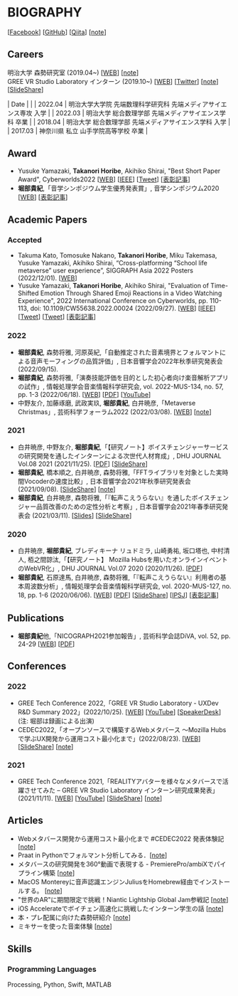 # BIOGRAPHY
[[Facebook](https://www.facebook.com/t.takanori.horibe)] [[GitHub](https://github.com/TakanoHori)] [[Qiita](https://qiita.com/TakanoHori)] [[note](https://note.com/takanohori)]

## Careers  
明治大学 森勢研究室 (2019.04~) [[WEB](http://www.isc.meiji.ac.jp/~mmorise/lab/)] [[note](https://note.com/fms_moriselab/m/m4dc0e15c37cf)]  
GREE VR Studio Laboratory インターン (2019.10~) [[WEB](https://vr.gree.net/)] [[Twitter](https://twitter.com/VRStudioLab)] [[note](https://note.com/reality_eng/m/m394ac85738b5)] [[SlideShare](https://www.slideshare.net/vrstudiolab)]  

| Date | |
| 2022.04 | 明治大学大学院 先端数理科学研究科 先端メディアサイエンス専攻 入学 |
| 2022.03 | 明治大学 総合数理学部 先端メディアサイエンス学科 卒業 |
| 2018.04 | 明治大学 総合数理学部 先端メディアサイエンス学科 入学 |
| 2017.03 | 神奈川県 私立 山手学院高等学校 卒業 |

## Award  
* Yusuke Yamazaki, **Takanori Horibe**, Akihiko Shirai, "Best Short Paper Award", Cyberworlds2022 [[WEB](https://art-science.org/cyberworlds/cw22/)] [[IEEE](https://ieeexplore.ieee.org/document/9937393)] [[Tweet](https://twitter.com/VRStudioLab/status/1575432742577221633)] [[表彰記事](https://www.meiji.ac.jp/ams/info/mkmht0000001qt8s.html)]
* **堀部貴紀**,「音学シンポジウム学生優秀発表賞」, 音学シンポジウム2020 [[WEB](http://www.sigmus.jp/?page_id=4626)] [[表彰記事](http://www.fms-meiji.jp/archives/1399)]

## Academic Papers  
### Accepted  
* Takuma Kato, Tomosuke Nakano, **Takanori Horibe**, Miku Takemasa, Yusuke Yamazaki, Akihiko Shirai, “Cross-platforming “School life metaverse” user experience”, SIGGRAPH Asia 2022 Posters (2022/12/01). [[WEB](https://sa2022.siggraph.org/en/presentation/?id=pos_198&sess=sess189)]
* Yusuke Yamazaki, **Takanori Horibe**, Akihiko Shirai, "Evaluation of Time-Shifted Emotion Through Shared Emoji Reactions in a Video Watching Experience", 2022 International Conference on Cyberworlds, pp. 110-113, doi: 10.1109/CW55638.2022.00024 (2022/09/27). [[WEB](https://art-science.org/cyberworlds/cw22/)] [[IEEE](https://ieeexplore.ieee.org/document/9937393)] [[Tweet](https://twitter.com/VRStudioLab/status/1574676820506836993)] [[Tweet](https://twitter.com/VRStudioLab/status/1575432742577221633)] [[表彰記事](https://www.meiji.ac.jp/ams/info/mkmht0000001qt8s.html)]

### 2022  
* **堀部貴紀**, 森勢将雅, 河原英紀,「自動推定された音素境界とフォルマントによる音声モーフィングの品質評価」, 日本音響学会2022年秋季研究発表会 (2022/09/15).
* **堀部貴紀**, 森勢将雅,「演奏技能評価を目的とした初心者向け楽音解析アプリの試作」, 情報処理学会音楽情報科学研究会, vol. 2022-MUS-134, no. 57, pp. 1-3 (2022/06/18). [[WEB](https://www.ipsj.or.jp/kenkyukai/event/mus134slp142.html)] [[PDF](http://www.isc.meiji.ac.jp/~mmorise/lab/publication/paper/IPSJ-MUS22134057.pdf)] [[YouTube](https://youtu.be/8mJd11FFXOY)]
* 中野友介, 加藤琢磨, 武政実玖, **堀部貴紀**, 白井暁彦,「Metaverse Christmas」, 芸術科学フォーラム2022 (2022/03/08). [[WEB](https://expressive-japan.art-science.org/)] [[note](https://note.com/reality_eng/n/nc63e1665affa)]

### 2021  
* 白井暁彦, 中野友介, **堀部貴紀**,「【研究ノート】ボイスチェンジャーサービスの研究開発を通したインターンによる次世代人材育成」, DHU JOURNAL Vol.08 2021 (2021/11/25). [[PDF](https://msl.dhw.ac.jp/wp-content/uploads/2021/11/DHUJOURNAL2021_P040.pdf)] [[SlideShare](https://www.slideshare.net/vrstudiolab/ss-250792325)]
* **堀部貴紀**, 橋本順之, 白井暁彦, 森勢将雅,「FFTライブラリを対象とした実時間Vocoderの速度比較」, 日本音響学会2021年秋季研究発表会 (2021/09/08). [[SlideShare](https://www.slideshare.net/vrstudiolab/fftvocoder)] [[note](https://note.com/reality_eng/n/nb9cf59fd9825)]
* **堀部貴紀**, 白井暁彦, 森勢将雅,「『転声こえうらない』を通したボイスチェンジャー品質改善のための定性分析と考察」, 日本音響学会2021年春季研究発表会 (2021/03/11). [[Slides](https://vr.gree.net/wp-content/uploads/2021/04/ASJ2021S-Slides-20210311.pdf)] [[SlideShare](https://www.slideshare.net/vrstudiolab/ss-245769023)]

### 2020    
* 白井暁彦, **堀部貴紀**, ブレディキーナ リュドミラ, 山崎勇祐, 坂口塔也, 中村清人, 栢之間諒汰,「【研究ノート】 Mozilla Hubsを用いたオンラインイベントのWebVR化」, DHU JOURNAL Vol.07 2020 (2020/11/26). [[PDF](https://msl.dhw.ac.jp/wp-content/uploads/2020/11/DHUJOURNAL2020_P045.pdf)]
* **堀部貴紀**, 石原達馬, 白井暁彦, 森勢将雅,「『転声こえうらない』利用者の基本周波数分析」, 情報処理学会音楽情報科学研究会, vol. 2020-MUS-127, no. 18, pp. 1-6 (2020/06/06). [[WEB](http://www.sigmus.jp/?page_id=4626)] [[PDF](http://www.isc.meiji.ac.jp/~mmorise/lab/publication/paper/IPSJ-MUS20127018.pdf)] [[SlideShare](https://www.slideshare.net/vrstudiolab/full-version-236360511)] [[IPSJ](https://ipsj.ixsq.nii.ac.jp/ej/?action=pages_view_main&active_action=repository_view_main_item_detail&item_id=204756&item_no=1&page_id=13&block_id=8)] [[表彰記事](http://www.fms-meiji.jp/archives/1399)]

## Publications   
* **堀部貴紀**他,「NICOGRAPH2021参加報告」, 芸術科学会誌DiVA, vol. 52, pp. 24-29 [[WEB](https://art-science.org/diva/)] [[PDF](https://art-science.org/diva/pdf/diva52-hq.pdf)]

## Conferences  
### 2022  
* GREE Tech Conference 2022,「GREE VR Studio Laboratory - UXDev R&D Summary 2022」(2022/10/25). [[WEB](https://techcon.gree.jp/2022/session/TrackA-8)] [[YouTube](https://youtu.be/NtmZPiTWyWI)] [[SpeakerDesk](https://speakerdeck.com/gree_tech/greetechcon2022-session-a-8)] (注: 堀部は録画による出演)
* CEDEC2022,「オープンソースで構築するWebメタバース ～Mozilla Hubsで学ぶUX開発から運用コスト最小化まで」(2022/08/23). [[WEB](https://cedec.cesa.or.jp/2022/session/detail/71)] [[SlideShare](https://www.slideshare.net/vrstudiolab/web-mozilla-hubsux-cedec2022)] [[note](https://note.com/reality_eng/n/n6f6f58caa7da)]

### 2021  
* GREE Tech Conference 2021,「REALITYアバターを様々なメタバースで活躍させてみた – GREE VR Studio Laboratory インターン研究成果発表」(2021/11/11). [[WEB](https://techcon.gree.jp/2021/session/ShortSession-8)] [[YouTube](https://youtu.be/c0ccys70N4g)] [[SlideShare](https://www.slideshare.net/vrstudiolab/reality-gree-vr-studio-laboratory-250717411)] [[note](https://note.com/reality_eng/n/n3a378aebb380)]

## Articles  
* Webメタバース開発から運用コスト最小化まで #CEDEC2022 発表体験記 [[note](https://note.com/reality_eng/n/n6f6f58caa7da)]
* Praat in Pythonでフォルマント分析してみる．[[note](https://note.com/takanohori/n/n8bec6724d3ae)]
* メタバースの研究開発を360°動画で表現する - PremierePro/ambiXでパイプライン構築 [[note](https://note.com/reality_eng/n/n52e148c52636)]
* MacOS Montereyに音声認識エンジンJuliusをHomebrew経由でインストールする。 [[note](https://note.com/takanohori/n/nfbcce96199ad)]
* "世界のAR"に期間限定で挑戦！Niantic Lightship Global Jam参戦記 [[note](https://note.com/reality_eng/n/nd8ca52dc55d1)]
* iOS Accelerateでボイチェン高速化に挑戦したインターン学生の話 [[note](https://note.com/reality_eng/n/n0cd9bd157df3)]
* 本・プレ配属に向けた森勢研紹介 [[note](https://note.com/fms_moriselab/n/n5b9a53329bef)]
* ミキサーを使った音楽体験 [[note](https://note.com/fms_moriselab/n/n85a294d8be9c)]  

## Skills
### Programming Languages
Processing, Python, Swift, MATLAB